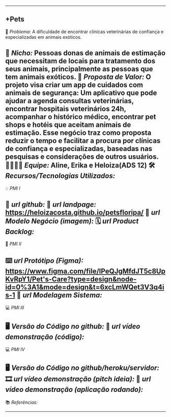 -------------------
+Pets
-------------------
🙁 _*Problema:*_ A dificuldade de encontrar clínicas veterinárias de confiança e especializadas em animais exóticos. 

🙂 _*Nicho:*_ Pessoas donas de animais de estimação que necessitam de locais para tratamento dos seus animais, principalmente as pessoas que tem animais exóticos.
🎁 _*Proposta de Valor:*_ O projeto visa criar um app de cuidados com animais de segurança: Um aplicativo que pode ajudar a agenda consultas veterinárias, encontrar hospitais veterinários 24h, acompanhar o histórico médico, encontrar pet shops e hotéis que aceitam animais de estimação.
Esse negócio traz como proposta reduzir o tempo e facilitar a procura por clínicas de confiança e especializadas, baseadas nas pesquisas e considerações de outros usuários.  
🧑‍💻👩‍💻 _*Equipe:*_ Aline, Erika e Heloiza(ADS 12)
🛠️ _*Recursos/Tecnologias Utilizados:*_
-------------------
💡 *PMI I*

🔗 _*url github:*_
🛬 _*url landpage:*_ https://heloizacosta.github.io/petsfloripa/
🤝 _*url Modelo Negócio (imagem):*_
🗓️ _*url Product Backlog:*_
-------------------
📲 *PMI II*

⌨️ _*url Protótipo (Figma):*_ https://www.figma.com/file/IPeQJgMfdJT5c8UpKvRpY1/Pet's-Care?type=design&node-id=0%3A1&mode=design&t=6xcLmWQet3V3q4is-1
📝 _*url Modelagem Sistema:*_
-------------------
💻 *PMI III*

🖥️ _*Versão do Código no github:*_
🎥 _*url vídeo demonstração (código):*_
-------------------
💻 *PMI IV*

🖥️ _*Versão do Código no github/heroku/servidor:*_
🎞️ _*url vídeo demonstração (pitch ideia):*_
🎥 _*url vídeo demonstração (aplicação rodando):*_
-------------------
📚 *Referências:*

-------------------
